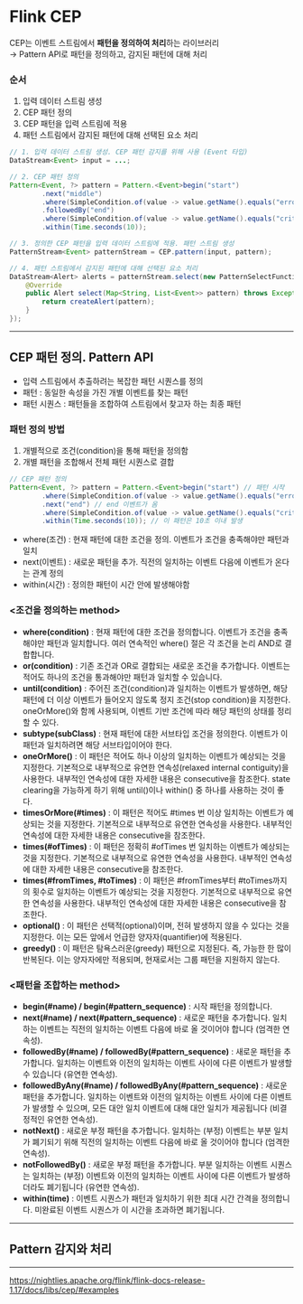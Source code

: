 
# Flink CEP
CEP는 이벤트 스트림에서 **패턴을 정의하여 처리**하는 라이브러리    
→ Pattern API로 패턴을 정의하고, 감지된 패턴에 대해 처리

### 순서
1. 입력 데이터 스트림 생성
2. CEP 패턴 정의
3. CEP 패턴을 입력 스트림에 적용
4. 패턴 스트림에서 감지된 패턴에 대해 선택된 요소 처리

```java
// 1. 입력 데이터 스트림 생성. CEP 패턴 감지를 위해 사용 (Event 타입)
DataStream<Event> input = ...;

// 2. CEP 패턴 정의
Pattern<Event, ?> pattern = Pattern.<Event>begin("start")
        .next("middle")
        .where(SimpleCondition.of(value -> value.getName().equals("error")))
        .followedBy("end")
        .where(SimpleCondition.of(value -> value.getName().equals("critical")))
        .within(Time.seconds(10));

// 3. 정의한 CEP 패턴을 입력 데이터 스트림에 적용. 패턴 스트림 생성
PatternStream<Event> patternStream = CEP.pattern(input, pattern);

// 4. 패턴 스트림에서 감지된 패턴에 대해 선택된 요소 처리
DataStream<Alert> alerts = patternStream.select(new PatternSelectFunction<Event, Alert>() {
    @Override
    public Alert select(Map<String, List<Event>> pattern) throws Exception {
        return createAlert(pattern);
    }
});
```
---

## CEP 패턴 정의. Pattern API
- 입력 스트림에서 추출하려는 복잡한 패턴 시퀀스를 정의
- 패턴 : 동일한 속성을 가진 개별 이벤트를 찾는 패턴
- 패턴 시퀀스 : 패턴들을 조합하여 스트림에서 찾고자 하는 최종 패턴
        
### 패턴 정의 방법
1. 개별적으로 조건(condition)을 통해 패턴을 정의함
2. 개별 패턴을 조합해서 전체 패턴 시퀀스로 결합
```java
// CEP 패턴 정의
Pattern<Event, ?> pattern = Pattern.<Event>begin("start") // 패턴 시작
        .where(SimpleCondition.of(value -> value.getName().equals("error"))) // start 이벤트 정의 : 이름이 error인 경우 
        .next("end") // end 이벤트가 옴
        .where(SimpleCondition.of(value -> value.getName().equals("critical"))) // end 이벤트 정의 : 이름이 critical인 경우
        .within(Time.seconds(10)); // 이 패턴은 10초 이내 발생
```
- where(조건) : 현재 패턴에 대한 조건을 정의. 이벤트가 조건을 충족해야만 패턴과 일치
- next(이벤트) : 새로운 패턴을 추가. 직전의 일치하는 이벤트 다음에 이벤트가 온다는 관계 정의
- within(시간) : 정의한 패턴이 시간 안에 발생해야함    
        
### <조건을 정의하는 method>
- **where(condition)** : 현재 패턴에 대한 조건을 정의합니다. 이벤트가 조건을 충족해야만 패턴과 일치합니다. 여러 연속적인 where() 절은 각 조건을 논리 AND로 결합합니다.
- **or(condition)** : 기존 조건과 OR로 결합되는 새로운 조건을 추가합니다. 이벤트는 적어도 하나의 조건을 통과해야만 패턴과 일치할 수 있습니다.
- **until(condition)** : 주어진 조건(condition)과 일치하는 이벤트가 발생하면, 해당 패턴에 더 이상 이벤트가 들어오지 않도록 정지 조건(stop condition)을 지정한다. oneOrMore()와 함께 사용되며, 이벤트 기반 조건에 따라 해당 패턴의 상태를 정리할 수 있다.
- **subtype(subClass)** : 현재 패턴에 대한 서브타입 조건을 정의한다. 이벤트가 이 패턴과 일치하려면 해당 서브타입이어야 한다.
- **oneOrMore()** : 이 패턴은 적어도 하나 이상의 일치하는 이벤트가 예상되는 것을 지정한다. 기본적으로 내부적으로 유연한 연속성(relaxed internal contiguity)을 사용한다. 내부적인 연속성에 대한 자세한 내용은 consecutive을 참조한다. state clearing을 가능하게 하기 위해 until()이나 within() 중 하나를 사용하는 것이 좋다.
- **timesOrMore(#times)** : 이 패턴은 적어도 #times 번 이상 일치하는 이벤트가 예상되는 것을 지정한다. 기본적으로 내부적으로 유연한 연속성을 사용한다. 내부적인 연속성에 대한 자세한 내용은 consecutive을 참조한다.
- **times(#ofTimes)** : 이 패턴은 정확히 #ofTimes 번 일치하는 이벤트가 예상되는 것을 지정한다. 기본적으로 내부적으로 유연한 연속성을 사용한다. 내부적인 연속성에 대한 자세한 내용은 consecutive을 참조한다.
- **times(#fromTimes, #toTimes)** : 이 패턴은 #fromTimes부터 #toTimes까지의 횟수로 일치하는 이벤트가 예상되는 것을 지정한다. 기본적으로 내부적으로 유연한 연속성을 사용한다. 내부적인 연속성에 대한 자세한 내용은 consecutive을 참조한다.
- **optional()** : 이 패턴은 선택적(optional)이며, 전혀 발생하지 않을 수 있다는 것을 지정한다. 이는 모든 앞에서 언급한 양자자(quantifier)에 적용된다.
- **greedy()** : 이 패턴은 탐욕스러운(greedy) 패턴으로 지정된다. 즉, 가능한 한 많이 반복된다. 이는 양자자에만 적용되며, 현재로서는 그룹 패턴을 지원하지 않는다.
        
### <패턴을 조합하는 method>
- **begin(#name) / begin(#pattern_sequence)** : 시작 패턴을 정의합니다.
- **next(#name) / next(#pattern_sequence)** : 새로운 패턴을 추가합니다. 일치하는 이벤트는 직전의 일치하는 이벤트 다음에 바로 올 것이어야 합니다 (엄격한 연속성).
- **followedBy(#name) / followedBy(#pattern_sequence)** : 새로운 패턴을 추가합니다. 일치하는 이벤트와 이전의 일치하는 이벤트 사이에 다른 이벤트가 발생할 수 있습니다 (유연한 연속성).
- **followedByAny(#name) / followedByAny(#pattern_sequence)** : 새로운 패턴을 추가합니다. 일치하는 이벤트와 이전의 일치하는 이벤트 사이에 다른 이벤트가 발생할 수 있으며, 모든 대안 일치 이벤트에 대해 대안 일치가 제공됩니다 (비결정적인 유연한 연속성).
- **notNext()** : 새로운 부정 패턴을 추가합니다. 일치하는 (부정) 이벤트는 부분 일치가 폐기되기 위해 직전의 일치하는 이벤트 다음에 바로 올 것이어야 합니다 (엄격한 연속성).
- **notFollowedBy()** : 새로운 부정 패턴을 추가합니다. 부분 일치하는 이벤트 시퀀스는 일치하는 (부정) 이벤트와 이전의 일치하는 이벤트 사이에 다른 이벤트가 발생하더라도 폐기됩니다 (유연한 연속성).
- **within(time)** : 이벤트 시퀀스가 패턴과 일치하기 위한 최대 시간 간격을 정의합니다. 미완료된 이벤트 시퀀스가 이 시간을 초과하면 폐기됩니다.

---

## Pattern 감지와 처리
  
---
https://nightlies.apache.org/flink/flink-docs-release-1.17/docs/libs/cep/#examples 
  
  
  


